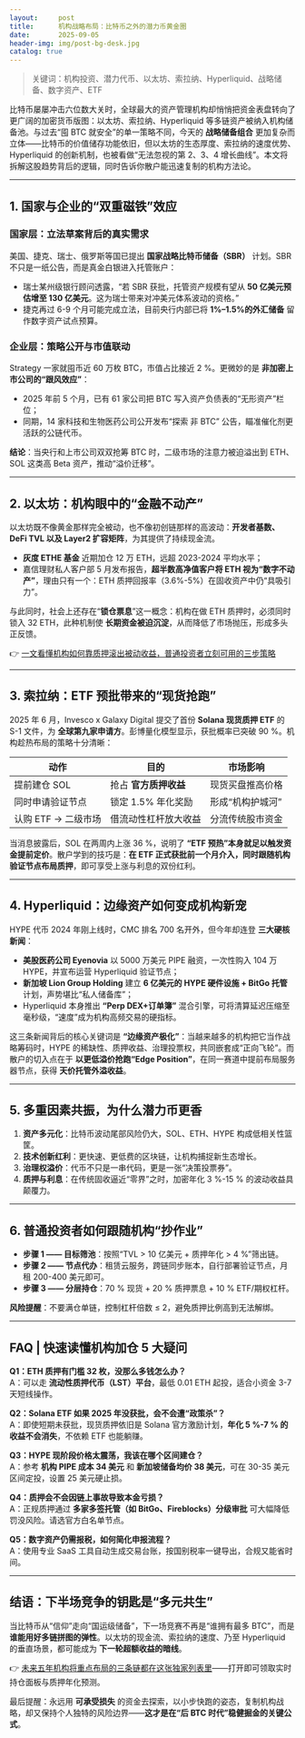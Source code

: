 ```yaml
---
layout:     post
title:      机构战略布局：比特币之外的潜力币黄金圈
date:       2025-09-05
header-img: img/post-bg-desk.jpg
catalog: true
---
```


> 关键词：机构投资、潜力代币、以太坊、索拉纳、Hyperliquid、战略储备、数字资产、ETF

比特币屡屡冲击六位数大关时，全球最大的资产管理机构却悄悄把资金表盘转向了更广阔的加密货币版图：以太坊、索拉纳、Hyperliquid 等多链资产被纳入机构储备池。与过去“囤 BTC 就安全”的单一策略不同，今天的 **战略储备组合** 更加复杂而立体——比特币的价值储存功能依旧，但以太坊的生态厚度、索拉纳的速度优势、Hyperliquid 的创新机制，也被看做“无法忽视的第 2、3、4 增长曲线”。本文将拆解这股趋势背后的逻辑，同时告诉你散户能迅速复制的机构方法论。

---

## 1. 国家与企业的“双重磁铁”效应

### 国家层：立法草案背后的真实需求  
美国、捷克、瑞士、俄罗斯等国已提出 **国家战略比特币储备（SBR）** 计划。SBR 不只是一纸公告，而是真金白银进入托管账户：  
- 瑞士某州级银行顾问透露，“若 SBR 获批，托管资产规模有望从 **50 亿美元预估增至 130 亿美元**。这为瑞士带来对冲美元体系波动的资格。”  
- 捷克再过 6-9 个月可能完成立法，目前央行内部已将 **1%–1.5%的外汇储备** 留作数字资产试点预算。

### 企业层：策略公开与市值联动  
Strategy 一家就囤币近 60 万枚 BTC，市值占比接近 2 %。更微妙的是 **非加密上市公司的“跟风效应”**：  
- 2025 年前 5 个月，已有 61 家公司把 BTC 写入资产负债表的“无形资产”栏位；  
- 同期，14 家科技和生物医药公司公开发布“探索 非 BTC” 公告，瞄准催化剂更活跃的公链代币。

**结论**：当央行和上市公司双双抢筹 BTC 时，二级市场的注意力被迫溢出到 ETH、SOL 这类高 Beta 资产，推动“溢价迁移”。

---

## 2. 以太坊：机构眼中的“金融不动产”

以太坊既不像黄金那样完全被动，也不像初创链那样的高波动：**开发者基数、DeFi TVL 以及 Layer2 扩容矩阵**，为其提供了持续现金流。  
- **灰度 ETHE 基金** 近期加仓 12 万 ETH，远超 2023-2024 平均水平；  
- 嘉信理财私人客户部 5 月发布报告，**超半数高净值客户将 ETH 视为“数字不动产”**，理由只有一个：ETH 质押回报率（3.6%-5%）在固收资产中仍“具吸引力”。  

与此同时，社会上还存在“**锁仓票息**”这一概念：机构在做 ETH 质押时，必须同时锁入 32 ETH，此种机制使 **长期资金被迫沉淀**，从而降低了市场抛压，形成多头正反馈。  

👉 [一文看懂机构如何靠质押滚出被动收益，普通投资者立刻可用的三步策略](https://okxdog.com/)

---

## 3. 索拉纳：ETF 预批带来的“现货抢跑”

2025 年 6 月，Invesco x Galaxy Digital 提交了首份 **Solana 现货质押 ETF** 的 S-1 文件，为 **全球第九家申请方**。彭博量化模型显示，获批概率已突破 90 %。机构趁热布局的策略十分清晰：

| 动作 | 目的 | 市场影响 |
|---|---|---|
| 提前建仓 SOL | 抢占 **官方质押收益** | 现货买盘推高价格 |
| 同时申请验证节点 | 锁定 1.5% 年化奖励 | 形成“机构护城河” |
| 认购 ETF → 二级市场 | 借流动性杠杆放大收益 | 分流传统股市资金 |

当消息披露后，SOL 在两周内上涨 36 %，说明了 **“ETF 预热”本身就足以触发资金提前定价**。散户学到的技巧是：**在 ETF 正式获批前一个月介入，同时跟随机构验证节点布局质押**，即可享受上涨与利息的双份红利。

---

## 4. Hyperliquid：边缘资产如何变成机构新宠

HYPE 代币 2024 年刚上线时，CMC 排名 700 名开外，但今年却连登 **三大硬核新闻**：

- **美股医药公司 Eyenovia** 以 5000 万美元 PIPE 融资，一次性购入 104 万 HYPE，并宣布运营 Hyperliquid 验证节点；  
- **新加坡 Lion Group Holding** 建立 **6 亿美元的 HYPE 硬件设施 + BitGo 托管** 计划，声势堪比“私人储备库”；  
- Hyperliquid 本身推出 **“Perp DEX+订单簿”** 混合引擎，可将清算延迟压缩至毫秒级，“速度”成为机构高频交易的硬指标。

这三条新闻背后的核心关键词是 **“边缘资产极化”**：当越来越多的机构把它当作战略筹码时，HYPE 的稀缺性、质押收益、治理投票权，共同嵌套成“正向飞轮”。而散户的切入点在于 **以更低溢价抢跑“Edge Position”**，在同一赛道中提前布局服务器节点，获得 **天价托管外溢收益**。

---

## 5. 多重因素共振，为什么潜力币更香

1. **资产多元化**：比特币波动尾部风险仍大，SOL、ETH、HYPE 构成低相关性篮筐。  
2. **技术创新红利**：更快速、更低费的区块链，让机构捕捉新生态增长。  
3. **治理权溢价**：代币不只是一串代码，更是一张“决策投票券”。  
4. **质押与利息**：在传统固收逼近“零界”之时，加密年化 3 %-15 % 的波动收益具颠覆力。  

---

## 6. 普通投资者如何跟随机构“抄作业”

- **步骤 1 —— 目标筛池**：按照“TVL > 10 亿美元 + 质押年化 > 4 %”筛出链。  
- **步骤 2 —— 节点代办**：租赁云服务，跨链同步账本，自行部署验证节点，月租 200-400 美元即可。  
- **步骤 3 —— 分层持仓**：70 % 现货 + 20 % 质押票息 + 10 % ETF/期权杠杆。  

**风险提醒**：不要满仓单链，控制杠杆倍数 ≤ 2，避免质押比例高到无法解绑。

---

## FAQ | 快速读懂机构加仓 5 大疑问

**Q1：ETH 质押有门槛 32 枚，没那么多钱怎么办？**  
A：可以走 **流动性质押代币（LST）平台**，最低 0.01 ETH 起投，适合小资金 3-7 天短线操作。

**Q2：Solana ETF 如果 2025 年没获批，会不会遭“政策杀”？**  
A：即使短期未获批，现货质押依旧是 Solana 官方激励计划，**年化 5 %-7 % 的收益不会消失**，不依赖 ETF 也能躺赚。

**Q3：HYPE 现阶段价格太震荡，我该在哪个区间建仓？**  
A：参考 **机构 PIPE 成本 34 美元** 和 **新加坡储备均价 38 美元**，可在 30-35 美元区间定投，设置 25 美元硬止损。

**Q4：质押会不会因链上事故导致本金亏损？**  
A：正规质押通过 **多家多签托管（如 BitGo、Fireblocks）分级审批** 可大幅降低罚没风险。请选官方白名单节点。

**Q5：数字资产仍需报税，如何简化申报流程？**  
A：使用专业 SaaS 工具自动生成交易台账，按国别税率一键导出，合规又能省时间。

---

## 结语：下半场竞争的钥匙是“多元共生”

当比特币从“信仰”走向“国运级储备”，下一场竞赛不再是“谁拥有最多 BTC”，而是 **谁能用好多链拼图的弹性**。以太坊的现金流、索拉纳的速度、乃至 Hyperliquid 的垂直场景，都可能成为 **下一轮超额收益的暗线**。  

👉 [未来五年机构将重点布局的三条链都在这张独家列表里](https://okxdog.com/)——打开即可领取实时持仓面板与质押年化预测。

最后提醒：永远用 **可承受损失** 的资金去探索，以小步快跑的姿态，复制机构战略，却又保持个人独特的风险边界——**这才是在“后 BTC 时代”稳健掘金的关键公式**。